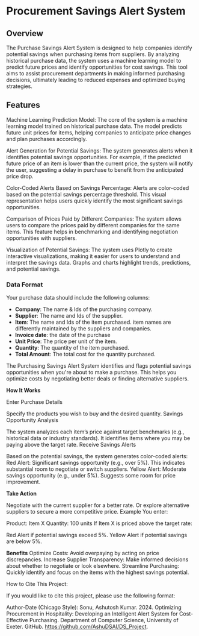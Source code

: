 # Procurement Savings Alert System

## Overview
The Purchase Savings Alert System is designed to help companies identify potential savings when purchasing items from suppliers. By analyzing historical purchase data, the system uses a machine learning model to predict future prices and identify opportunities for cost savings. This tool aims to assist procurement departments in making informed purchasing decisions, ultimately leading to reduced expenses and optimized buying strategies.

## Features
Machine Learning Prediction Model: 
The core of the system is a machine learning model trained on historical purchase data. The model predicts future unit prices for items, helping companies to anticipate price changes and plan purchases accordingly.

Alert Generation for Potential Savings:
 The system generates alerts when it identifies potential savings opportunities. For example, if the predicted future price of an item is lower than the current price, the system will notify the user, suggesting a delay in purchase to benefit from the anticipated price drop.

Color-Coded Alerts Based on Savings Percentage: 
Alerts are color-coded based on the potential savings percentage threshold. This visual representation helps users quickly identify the most significant savings opportunities.


Comparison of Prices Paid by Different Companies:
The system allows users to compare the prices paid by different companies for the same items. This feature helps in benchmarking and identifying negotiation opportunities with suppliers.

Visualization of Potential Savings: 
The system uses Plotly to create interactive visualizations, making it easier for users to understand and interpret the savings data. Graphs and charts highlight trends, predictions, and potential savings.



### Data Format
Your purchase data should include the following columns:
- **Company**: The name & Ids of the purchasing company.
- **Supplier**: The name and Ids of the supplier.
- **Item**: The name and Ids of the item purchased. item names are differently maintained by the suppliers and companies.
- **Invoice date**: the date of the purchase
- **Unit Price**: The price per unit of the item.
- **Quantity**: The quantity of the item purchased.
- **Total Amount**: The total cost for the quantity purchased.

The Purchasing Savings Alert System identifies and flags potential savings opportunities when you're about to make a purchase. This helps you optimize costs by negotiating better deals or finding alternative suppliers.

**How It Works**

Enter Purchase Details

Specify the products you wish to buy and the desired quantity.
Savings Opportunity Analysis

The system analyzes each item’s price against target benchmarks (e.g., historical data or industry standards).
It identifies items where you may be paying above the target rate.
Receive Savings Alerts

Based on the potential savings, the system generates color-coded alerts:
Red Alert: Significant savings opportunity (e.g., over 5%). This indicates substantial room to negotiate or switch suppliers.
Yellow Alert: Moderate savings opportunity (e.g., under 5%). Suggests some room for price improvement.

**Take Action**

Negotiate with the current supplier for a better rate.
Or explore alternative suppliers to secure a more competitive price.
Example
You enter:

Product: Item X
Quantity: 100 units
If Item X is priced above the target rate:

Red Alert if potential savings exceed 5%.
Yellow Alert if potential savings are below 5%.


**Benefits**
Optimize Costs: Avoid overpaying by acting on price discrepancies.
Increase Supplier Transparency: Make informed decisions about whether to negotiate or look elsewhere.
Streamline Purchasing: Quickly identify and focus on the items with the highest savings potential.

How to Cite This Project:

If you would like to cite this project, please use the following format:

Author-Date (Chicago Style):
Sonu, Ashutosh Kumar. 2024. Optimizing Procurement in Hospitality: Developing an Intelligent Alert System for Cost-Effective Purchasing. Department of Computer Science, University of Exeter. GitHub. https://github.com/AshuDSAI/DS_Project.


